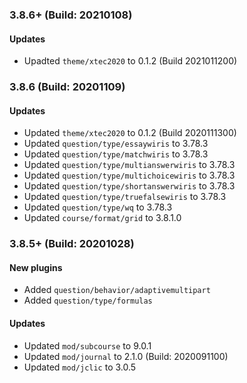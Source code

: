 ### 3.8.6+ (Build: 20210108)
#### Updates
- Upadted `theme/xtec2020` to 0.1.2 (Build 2021011200)

### 3.8.6 (Build: 20201109)
#### Updates
- Updated `theme/xtec2020` to 0.1.2 (Build 2020111300)
- Updated `question/type/essaywiris` to 3.78.3
- Updated `question/type/matchwiris` to 3.78.3
- Updated `question/type/multianswerwiris` to 3.78.3
- Updated `question/type/multichoicewiris` to 3.78.3
- Updated `question/type/shortanswerwiris` to 3.78.3
- Updated `question/type/truefalsewiris` to 3.78.3
- Updated `question/type/wq` to 3.78.3
- Updated `course/format/grid` to 3.8.1.0

### 3.8.5+ (Build: 20201028)
#### New plugins
- Added `question/behavior/adaptivemultipart`
- Added `question/type/formulas`

#### Updates
- Updated `mod/subcourse` to 9.0.1
- Updated `mod/journal` to 2.1.0 (Build: 2020091100)
- Updated `mod/jclic` to 3.0.5
